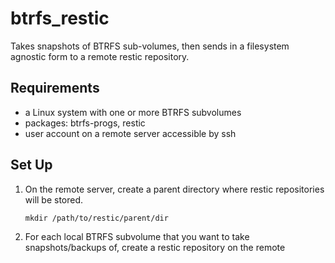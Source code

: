 # btrfs_restic
Takes snapshots of BTRFS sub-volumes, then sends in a filesystem agnostic form to a remote restic repository.

## Requirements
- a Linux system with one or more BTRFS subvolumes
- packages: btrfs-progs, restic
- user account on a remote server accessible by ssh

## Set Up
1. On the remote server, create a parent directory where restic repositories will be stored.
    ```
    mkdir /path/to/restic/parent/dir

    ```
2. For each local BTRFS subvolume that you want to take snapshots/backups of, create a restic repository on the remote




